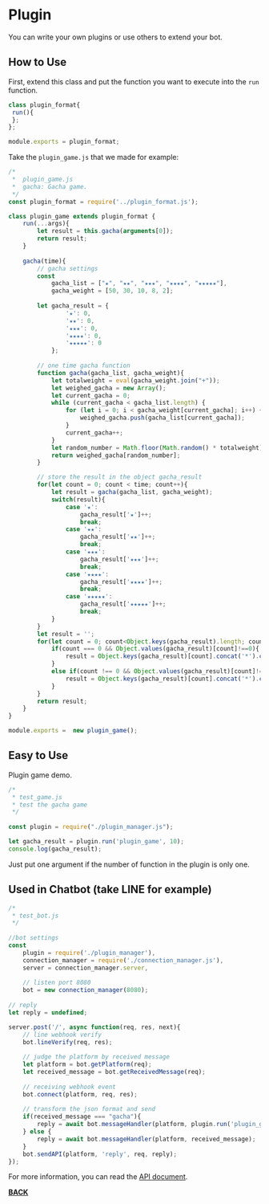 # Plugin

You can write your own plugins or use others to extend your bot.

## How to Use

First, extend this class and put the function you want to execute into the ``run`` function.

```javascript
class plugin_format{
 run(){
 };
};

module.exports = plugin_format;
```

Take the ``plugin_game.js`` that we made for example:

```javascript
/*
 *	plugin_game.js
 *	gacha: Gacha game.
 */
const plugin_format = require('../plugin_format.js');

class plugin_game extends plugin_format {
	run(...args){
		let result = this.gacha(arguments[0]);
		return result;
	}
	
	gacha(time){
		// gacha settings
		const
			gacha_list = ["★", "★★", "★★★", "★★★★", "★★★★★"],
			gacha_weight = [50, 30, 10, 8, 2];
			
		let gacha_result = {
				'★': 0,
				'★★': 0,
				'★★★': 0,
				'★★★★': 0,
				'★★★★★': 0
			};
			
		// one time gacha function
		function gacha(gacha_list, gacha_weight){
			let totalweight = eval(gacha_weight.join("+"));
			let weighed_gacha = new Array();
			let current_gacha = 0;
			while (current_gacha < gacha_list.length) {
				for (let i = 0; i < gacha_weight[current_gacha]; i++) {
					weighed_gacha.push(gacha_list[current_gacha]);
				}
				current_gacha++;
			}
			let random_number = Math.floor(Math.random() * totalweight)
			return weighed_gacha[random_number];
		}

		// store the result in the object gacha_result
		for(let count = 0; count < time; count++){
			let result = gacha(gacha_list, gacha_weight);
			switch(result){
				case '★':
					gacha_result['★']++;
					break;
				case '★★':
					gacha_result['★★']++;
					break;
				case '★★★':
					gacha_result['★★★']++;
					break;
				case '★★★★':
					gacha_result['★★★★']++;
					break;
				case '★★★★★':
					gacha_result['★★★★★']++;
					break;
			}
		}
		let result = '';
		for(let count = 0; count<Object.keys(gacha_result).length; count++){
			if(count === 0 && Object.values(gacha_result)[count]!==0){
				result = Object.keys(gacha_result)[count].concat('*').concat(Object.values(gacha_result)[count]).concat(result);
			}
			else if(count !== 0 && Object.values(gacha_result)[count]!==0){
				result = Object.keys(gacha_result)[count].concat('*').concat(Object.values(gacha_result)[count]).concat('\n').concat(result);
			}
		}
		return result;
	}
}

module.exports =  new plugin_game();
```

## Easy to Use
Plugin game demo.

```javascript
/*
 * test_game.js
 * test the gacha game
 */
 
const plugin = require("./plugin_manager.js");

let gacha_result = plugin.run('plugin_game', 10);
console.log(gacha_result);
```
Just put one argument if the number of function in the plugin is only one.

## Used in Chatbot (take LINE for example)

```javascript
/* 
 * test_bot.js
 */
 
//bot settings
const
	plugin = require('./plugin_manager'),
	connection_manager = require('./connection_manager.js'),
	server = connection_manager.server,
	
	// listen port 8080
	bot = new connection_manager(8080);
	
// reply
let reply = undefined;

server.post('/', async function(req, res, next){
	// line webhook verify
	bot.lineVerify(req, res);
	
	// judge the platform by received message
	let platform = bot.getPlatform(req);
	let received_message = bot.getReceivedMessage(req);
	
	// receiving webhook event
	bot.connect(platform, req, res);
	
	// transform the json format and send
	if(received_message === "gacha"){
		reply = await bot.messageHandler(platform, plugin.run('plugin_game', 10));
	} else {
		reply = await bot.messageHandler(platform, received_message);
	}
	bot.sendAPI(platform, 'reply', req, reply);
});
```

For more information, you can read the [API document](https://github.com/Mist-Rain/Bot-Framework/blob/master/docs/API-Reference.md#API_reference).

<b>[BACK](https://github.com/Mist-Rain/Bot-Framework#documentation)</b>
